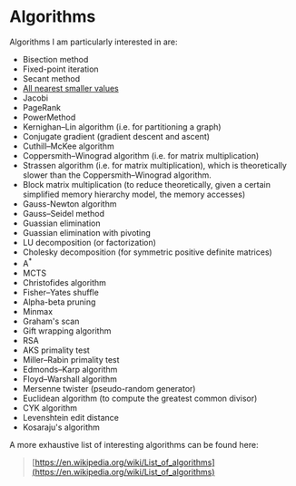 # Algorithms

Algorithms I am particularly interested in are:

- Bisection method
- Fixed-point iteration
- Secant method
- [All nearest smaller values](https://en.wikipedia.org/wiki/All_nearest_smaller_values)
- Jacobi
- PageRank
- PowerMethod
- Kernighan–Lin algorithm (i.e. for partitioning a graph)
- Conjugate gradient (gradient descent and ascent)
- Cuthill–McKee algorithm
- Coppersmith–Winograd algorithm (i.e. for matrix multiplication)
- Strassen algorithm (i.e. for matrix multiplication), which is theoretically slower than the Coppersmith–Winograd algorithm.
- Block matrix multiplication (to reduce theoretically, given a certain simplified memory hierarchy model, the memory accesses)
- Gauss-Newton algorithm
- Gauss–Seidel method
- Guassian elimination
- Guassian elimination with pivoting
- LU decomposition (or factorization)
- Cholesky decomposition (for symmetric positive definite matrices)
- A<sup>*</sup>
- MCTS
- Christofides algorithm
- Fisher–Yates shuffle
- Alpha-beta pruning
- Minmax
- Graham's scan
- Gift wrapping algorithm 
- RSA
- AKS primality test
- Miller–Rabin primality test
- Edmonds–Karp algorithm
- Floyd–Warshall algorithm
- Mersenne twister (pseudo-random generator)
- Euclidean algorithm (to compute the greatest common divisor)
- CYK algorithm
- Levenshtein edit distance
- Kosaraju's algorithm

A more exhaustive list of interesting algorithms can be found here:

> [https://en.wikipedia.org/wiki/List_of_algorithms](https://en.wikipedia.org/wiki/List_of_algorithms)